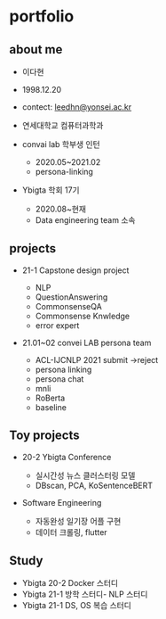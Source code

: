 # portfolio
## about me
+ 이다현
+ 1998.12.20
+ contect: leedhn@yonsei.ac.kr
+ 연세대학교 컴퓨터과학과 

+ convai lab 학부생 인턴
  + 2020.05~2021.02
  + persona-linking 
  
+ Ybigta 학회 17기
  + 2020.08~현재
  + Data engineering team 소속

## projects

+ 21-1 Capstone design project
  + NLP 
  + QuestionAnswering
  + CommonsenseQA
  + Commonsense Knwledge 
  + error expert
  
+ 21.01~02 convei LAB persona team
  + ACL-IJCNLP 2021 submit ->reject
  + persona linking
  + persona chat
  + mnli
  + RoBerta
  + baseline

## Toy projects  

+ 20-2 Ybigta Conference
  + 실시간성 뉴스 클러스터링 모델 
  + DBscan, PCA, KoSentenceBERT
  
+ Software Engineering 
  + 자동완성 일기장 어플 구현
  + 데이터 크롤링, flutter

## Study
+ Ybigta 20-2 Docker 스터디
+ Ybigta 21-1 방학 스터디- NLP 스터디
+ Ybigta 21-1 DS, OS 복습 스터디

